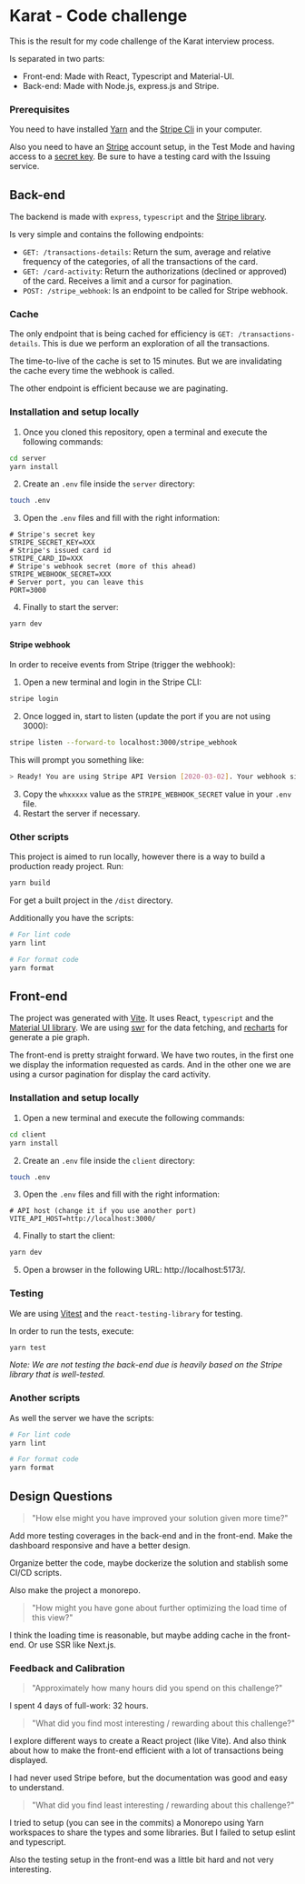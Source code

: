 # Karat - Code challenge

This is the result for my code challenge of the Karat interview process.

Is separated in two parts:

- Front-end: Made with React, Typescript and Material-UI.
- Back-end: Made with Node.js, express.js and Stripe.

### Prerequisites

You need to have installed [Yarn](https://yarnpkg.com/) and the [Stripe Cli](https://docs.stripe.com/stripe-cli/overview) in your computer.

Also you need to have an [Stripe](https://stripe.com/) account setup, in the Test Mode and having access to a [secret key](https://docs.stripe.com/keys). Be sure to have a testing card with the Issuing service.

## Back-end

The backend is made with `express`, `typescript` and the [Stripe library](https://www.npmjs.com/package/stripe).

Is very simple and contains the following endpoints:

- `GET: /transactions-details`: Return the sum, average and relative frequency of the categories, of all the transactions of the card.
- `GET: /card-activity`: Return the authorizations (declined or approved) of the card. Receives a limit and a cursor for pagination.
- `POST: /stripe_webhook`: Is an endpoint to be called for Stripe webhook.

### Cache

The only endpoint that is being cached for efficiency is `GET: /transactions-details`. This is due we perform an exploration of all the transactions.

The time-to-live of the cache is set to 15 minutes. But we are invalidating the cache every time the webhook is called.

The other endpoint is efficient because we are paginating.

### Installation and setup locally

1. Once you cloned this repository, open a terminal and execute the following commands:

```sh
cd server
yarn install
```

2. Create an `.env` file inside the `server` directory:

```sh
touch .env
```

3. Open the `.env` files and fill with the right information:

```properties
# Stripe's secret key
STRIPE_SECRET_KEY=XXX
# Stripe's issued card id
STRIPE_CARD_ID=XXX
# Stripe's webhook secret (more of this ahead)
STRIPE_WEBHOOK_SECRET=XXX
# Server port, you can leave this
PORT=3000
```

4. Finally to start the server:

```sh
yarn dev
```

#### Stripe webhook

In order to receive events from Stripe (trigger the webhook):

1. Open a new terminal and login in the Stripe CLI:

```sh
stripe login
```

2. Once logged in, start to listen (update the port if you are not using 3000):

```sh
stripe listen --forward-to localhost:3000/stripe_webhook
```

This will prompt you something like:

```sh
> Ready! You are using Stripe API Version [2020-03-02]. Your webhook signing secret is whxxxxx (^C to quit)
```

3. Copy the `whxxxxx` value as the `STRIPE_WEBHOOK_SECRET` value in your `.env` file.
4. Restart the server if necessary.

### Other scripts

This project is aimed to run locally, however there is a way to build a production ready project. Run:

```sh
yarn build
```

For get a built project in the `/dist` directory.

Additionally you have the scripts:

```sh
# For lint code
yarn lint

# For format code
yarn format
```

## Front-end

The project was generated with [Vite](https://vitejs.dev/). It uses React, `typescript` and the [Material UI library](https://mui.com/).
We are using [swr](https://swr.vercel.app/) for the data fetching, and [recharts](https://recharts.org/en-US/) for generate a pie graph.

The front-end is pretty straight forward. We have two routes, in the first one we display the information requested as cards. And in the other one we are using a cursor pagination for display the card activity.

### Installation and setup locally

1. Open a new terminal and execute the following commands:

```sh
cd client
yarn install
```

2. Create an `.env` file inside the `client` directory:

```sh
touch .env
```

3. Open the `.env` files and fill with the right information:

```properties
# API host (change it if you use another port)
VITE_API_HOST=http://localhost:3000/
```

4. Finally to start the client:

```sh
yarn dev
```

5. Open a browser in the following URL: http://localhost:5173/.

### Testing

We are using [Vitest](https://vitest.dev/) and the `react-testing-library` for testing.

In order to run the tests, execute:

```sh
yarn test
```

_Note: We are not testing the back-end due is heavily based on the Stripe library that is well-tested._

### Another scripts

As well the server we have the scripts:

```sh
# For lint code
yarn lint

# For format code
yarn format
```

## Design Questions

> "How else might you have improved your solution given more time?"

Add more testing coverages in the back-end and in the front-end. Make the dashboard responsive and have a better design.

Organize better the code, maybe dockerize the solution and stablish some CI/CD scripts.

Also make the project a monorepo.

> "How might you have gone about further optimizing the load time of this view?"

I think the loading time is reasonable, but maybe adding cache in the front-end. Or use SSR like Next.js.

### Feedback and Calibration

> "Approximately how many hours did you spend on this challenge?"

I spent 4 days of full-work: 32 hours.

> "What did you find most interesting / rewarding about this challenge?"

I explore different ways to create a React project (like Vite). And also think about how to make the front-end efficient with a lot of transactions being displayed.

I had never used Stripe before, but the documentation was good and easy to understand.

> "What did you find least interesting / rewarding about this challenge?"

I tried to setup (you can see in the commits) a Monorepo using Yarn workspaces to share the types and some libraries. But I failed to setup eslint and typescript.

Also the testing setup in the front-end was a little bit hard and not very interesting.

